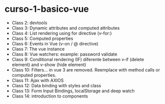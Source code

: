 # curso-1-basico-vue

* Class 2: devtools
* Class 3: Dynamic attributes and computed attributes
* Class 4: List rendering using for directive (v-for:)
* Class 5: Computed properties
* Class 6: Events in Vue (v-on / @ directive)
* Class 7: The vue instance
* Class 8: Vue watchers: example: password validate
* Class 9: Conditional rendering (IF) diferente between v-if (delete element) and v-show (hide element)
* Class 10: Filters... in vue 3 are removed. Reemplace with method calls or computed properties.
* Class 11: Ajax with AXIOS
* Class 12: Data binding with styles and class
* Class 13: Form Input Bindings, localStorage and deep watch
* Class 14: introduction to components